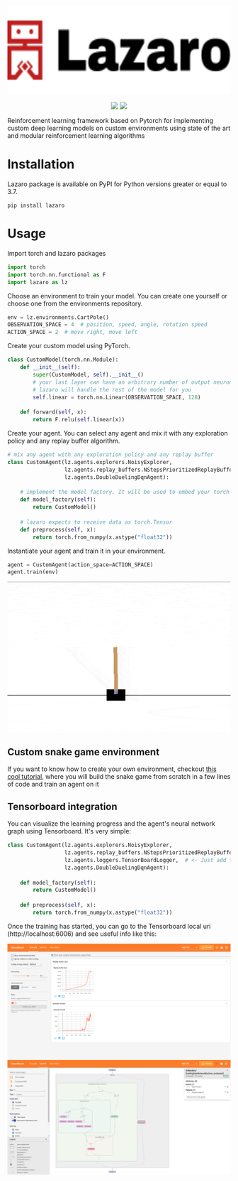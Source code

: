 <p align="center">
    <img height="200" src="./docs/assets/lazaro.svg">
</p>
<p align="center">
    <img src="https://github.com/GabrielMusat/lazaro/actions/workflows/test.yml/badge.svg">
    <img src="https://img.shields.io/badge/PRs-welcome-brightgreen.svg"/>
</p>

Reinforcement learning framework based on Pytorch for implementing custom deep learning models
on custom environments using state of the art and modular reinforcement learning algorithms

# Installation

Lazaro package is available on PyPI for Python versions greater or equal to 3.7.
```shell
pip install lazaro
```

# Usage
Import torch and lazaro packages
```python
import torch
import torch.nn.functional as F
import lazaro as lz
```

Choose an environment to train your model. You can create one yourself or choose one from the 
environments repository.
```python
env = lz.environments.CartPole()
OBSERVATION_SPACE = 4  # position, speed, angle, rotation speed 
ACTION_SPACE = 2  # move right, move left
```

Create your custom model using PyTorch.

```python
class CustomModel(torch.nn.Module):
    def __init__(self):
        super(CustomModel, self).__init__()
        # your last layer can have an arbitrary number of output neurons, 
        # lazaro will handle the rest of the model for you
        self.linear = torch.nn.Linear(OBSERVATION_SPACE, 128) 

    def forward(self, x):
        return F.relu(self.linear(x))
```
Create your agent. You can select any agent and mix it with any exploration policy and any replay buffer
algorithm.
```python
# mix any agent with any exploration policy and any replay buffer
class CustomAgent(lz.agents.explorers.NoisyExplorer,
                  lz.agents.replay_buffers.NStepsPrioritizedReplayBuffer,
                  lz.agents.DoubleDuelingDqnAgent):  
    
    # implement the model factory. It will be used to embed your torch model into the agent
    def model_factory(self):
        return CustomModel()
    
    # lazaro expects to receive data as torch.Tensor
    def preprocess(self, x):
        return torch.from_numpy(x.astype("float32"))
```
Instantiate your agent and train it in your environment.
```python
agent = CustomAgent(action_space=ACTION_SPACE)
agent.train(env)
```

<p align="center">
    <img src="docs/assets/cartpole.gif">
</p>

## Custom snake game environment
If you want to know how to create your own environment, checkout [this cool tutorial](docs/SNAKE_ENV.md), where you will build
the snake game from scratch in a few lines of code and train an agent on it

## Tensorboard integration
You can visualize the learning progress and the agent's neural network graph using Tensorboard.
It's very simple:
```python
class CustomAgent(lz.agents.explorers.NoisyExplorer,
                  lz.agents.replay_buffers.NStepsPrioritizedReplayBuffer,
                  lz.agents.loggers.TensorBoardLogger,  # <- Just add this, and voila!
                  lz.agents.DoubleDuelingDqnAgent):  
    
    def model_factory(self):
        return CustomModel()
    
    def preprocess(self, x):
        return torch.from_numpy(x.astype("float32"))
```
Once the training has started, you can go to the Tensorboard local uri (http://localhost:6006) and see useful info
like this:
<p align="center">
    <img src="docs/assets/tb-charts.png">
    <img src="docs/assets/tb-graph.png">
</p>
